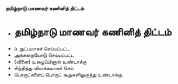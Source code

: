 **தமிழ்நாடு மாணவர் கணினித் திட்டம்**
- # தமிழ்நாடு மாணவர் கணினித் திட்டம்
- a. நுட்பமாகச் செய்யப்பட்ட
- அக்கறையோடு செய்யப்பட்ட
- (வினை) உழைப்பினால் உண்டாக்கு
- சிந்தித்து விளக்கமாகச் செய்
- பொருட்களைப் பொருட் கூறுகளிலுருந்து உண்டாக்கு.

